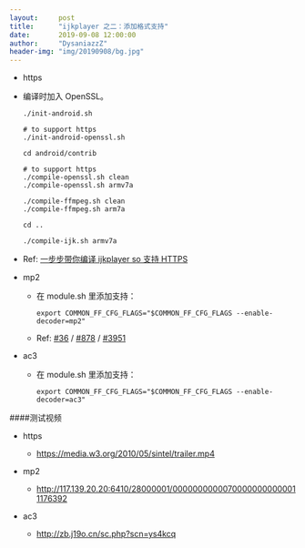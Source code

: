 ```yaml
---
layout:     post
title:      "ijkplayer 之二：添加格式支持"
date:       2019-09-08 12:00:00
author:     "DysaniazzZ"
header-img: "img/20190908/bg.jpg"
---
```


*  https

  * 编译时加入 OpenSSL。

    ```
    ./init-android.sh

    # to support https
    ./init-android-openssl.sh

    cd android/contrib
    
    # to support https
    ./compile-openssl.sh clean
    ./compile-openssl.sh armv7a
    
    ./compile-ffmpeg.sh clean
    ./compile-ffmpeg.sh arm7a

    cd ..
    
    ./compile-ijk.sh armv7a
    ```

  * Ref: [一步步带你编译 ijkplayer so 支持 HTTPS](https://www.imooc.com/article/33930)

* mp2

  * 在 module.sh 里添加支持：

    ```
    export COMMON_FF_CFG_FLAGS="$COMMON_FF_CFG_FLAGS --enable-decoder=mp2"
    ```

  * Ref: [#36](https://github.com/bilibili/ijkplayer/issues/36) / [#878](https://github.com/bilibili/ijkplayer/issues/878) / [#3951](https://github.com/bilibili/ijkplayer/issues/3951)

* ac3

  * 在 module.sh 里添加支持：

    ```
    export COMMON_FF_CFG_FLAGS="$COMMON_FF_CFG_FLAGS --enable-decoder=ac3"
    ```

####测试视频

* https
  * https://media.w3.org/2010/05/sintel/trailer.mp4

* mp2
  * http://117.139.20.20:6410/28000001/00000000000700000000000011176392

* ac3
  * http://zb.j19o.cn/sc.php?scn=ys4kcq